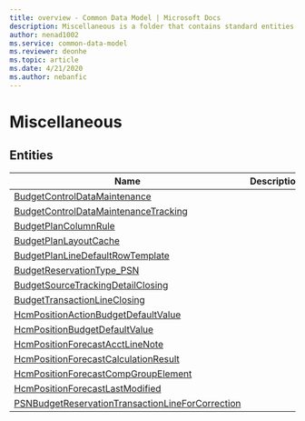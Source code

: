 ```yaml
---
title: overview - Common Data Model | Microsoft Docs
description: Miscellaneous is a folder that contains standard entities related to the Common Data Model.
author: nenad1002
ms.service: common-data-model
ms.reviewer: deonhe
ms.topic: article
ms.date: 4/21/2020
ms.author: nebanfic
---
```


# Miscellaneous


## Entities

|Name|Description|
|---|---|
|[BudgetControlDataMaintenance](BudgetControlDataMaintenance.md)||
|[BudgetControlDataMaintenanceTracking](BudgetControlDataMaintenanceTracking.md)||
|[BudgetPlanColumnRule](BudgetPlanColumnRule.md)||
|[BudgetPlanLayoutCache](BudgetPlanLayoutCache.md)||
|[BudgetPlanLineDefaultRowTemplate](BudgetPlanLineDefaultRowTemplate.md)||
|[BudgetReservationType_PSN](BudgetReservationType_PSN.md)||
|[BudgetSourceTrackingDetailClosing](BudgetSourceTrackingDetailClosing.md)||
|[BudgetTransactionLineClosing](BudgetTransactionLineClosing.md)||
|[HcmPositionActionBudgetDefaultValue](HcmPositionActionBudgetDefaultValue.md)||
|[HcmPositionBudgetDefaultValue](HcmPositionBudgetDefaultValue.md)||
|[HcmPositionForecastAcctLineNote](HcmPositionForecastAcctLineNote.md)||
|[HcmPositionForecastCalculationResult](HcmPositionForecastCalculationResult.md)||
|[HcmPositionForecastCompGroupElement](HcmPositionForecastCompGroupElement.md)||
|[HcmPositionForecastLastModified](HcmPositionForecastLastModified.md)||
|[PSNBudgetReservationTransactionLineForCorrection](PSNBudgetReservationTransactionLineForCorrection.md)||
